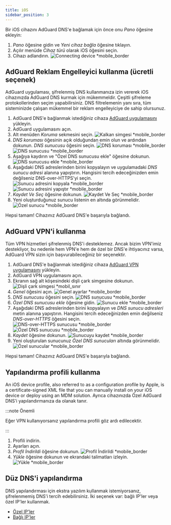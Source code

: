 ```yaml
---
title: iOS
sidebar_position: 3
---
```


Bir iOS cihazını AdGuard DNS'e bağlamak için önce onu _Pano_ öğesine ekleyin:

1. _Pano_ öğesine gidin ve _Yeni cihaz bağla_ öğesine tıklayın.
2. Açılır menüde _Cihaz türü_ olarak iOS öğesini seçin.
3. Cihazı adlandırın.
    ![Connecting device \*mobile_border](https://cdn.adtidy.org/content/kb/dns/private/new_dns/connect/ios_ab/choose_ios.png)

## AdGuard Reklam Engelleyici kullanma (ücretli seçenek)

AdGuard uygulaması, şifrelenmiş DNS kullanmanıza izin vererek iOS cihazınızda AdGuard DNS kurmak için mükemmeldir. Çeşitli şifreleme protokollerinden seçim yapabilirsiniz. DNS filtrelemenin yanı sıra, tüm sisteminizde çalışan mükemmel bir reklam engelleyiciye de sahip olursunuz.

1. AdGuard DNS'e bağlanmak istediğiniz cihaza [AdGuard uygulamasını](https://adguard.com/adguard-ios/overview.html) yükleyin.
2. AdGuard uygulamasını açın.
3. Alt menüden _Koruma_ sekmesini seçin.
    ![Kalkan simgesi \*mobile_border](https://cdn.adtidy.org/content/kb/dns/private/new_dns/connect/ios_ab/ios_step3.jpg)
4. _DNS koruması_ öğesinin açık olduğundan emin olun ve ardından dokunun. _DNS sunucusu_ öğesini seçin.
    ![DNS koruması \*mobile_border](https://cdn.adtidy.org/content/kb/dns/private/new_dns/connect/ios_ab/ios_step4.jpg)
    ![DNS sunucusu \*mobile_border](https://cdn.adtidy.org/content/kb/dns/private/new_dns/connect/ios_ab/ios_step4_2.jpg)
5. Aşağıya kaydırın ve "Özel DNS sunucusu ekle" öğesine dokunun.
    ![DNS sunucusu ekle \*mobile_border](https://cdn.adtidy.org/content/kb/dns/private/new_dns/connect/ios_ab/ios_step5.jpg)
6. Aşağıdaki DNS adreslerinden birini kopyalayın ve uygulamadaki _DNS sunucu adresi_ alanına yapıştırın. Hangisini tercih edeceğinizden emin değilseniz DNS-over-HTTPS'yi seçin.
    ![Sunucu adresini kopyala \*mobile_border](https://cdn.adtidy.org/content/kb/dns/private/new_dns/connect/ios_ab/ios_step6_1.png)
    ![Sunucu adresini yapıştır \*mobile_border](https://cdn.adtidy.org/content/kb/dns/private/new_dns/connect/ios_ab/ios_step6_2.jpg)
7. _Kaydet Ve Seç_ öğesine dokunun.
    ![Kaydet Ve Seç \*mobile_border](https://cdn.adtidy.org/content/kb/dns/private/new_dns/connect/ios_ab/ios_step7.jpg)
8. Yeni oluşturduğunuz sunucu listenin en altında görünmelidir.
    ![Özel sunucu \*mobile_border](https://cdn.adtidy.org/content/kb/dns/private/new_dns/connect/ios_ab/ios_step8.jpg)

Hepsi tamam! Cihazınız AdGuard DNS'e başarıyla bağlandı.

## AdGuard VPN'i kullanma

Tüm VPN hizmetleri şifrelenmiş DNS'i desteklemez. Ancak bizim VPN'imiz destekliyor, bu nedenle hem VPN'e hem de özel bir DNS'e ihtiyacınız varsa, AdGuard VPN sizin için başvurabileceğiniz bir seçenektir.

1. AdGuard DNS'e bağlanmak istediğiniz cihaza [AdGuard VPN uygulamasını](https://adguard-vpn.com/ios/overview.html) yükleyin.
2. AdGuard VPN uygulamasını açın.
3. Ekranın sağ alt köşesindeki dişli çark simgesine dokunun.
    ![Dişli çark simgesi \*mobil_sınır](https://cdn.adtidy.org/content/kb/dns/private/new_dns/connect/ios_vpn/ios_step3.jpg)
4. _Genel_ öğesini açın.
    ![Genel ayarlar \*mobile_border](https://cdn.adtidy.org/content/kb/dns/private/new_dns/connect/ios_vpn/ios_step4.jpg)
5. _DNS sunucusu_ öğesini seçin.
    ![DNS sunucusu \*mobile_border](https://cdn.adtidy.org/content/kb/dns/private/new_dns/connect/ios_vpn/ios_step5.png)
6. _Özel DNS sunucusu ekle_ öğesine gidin.
    ![Sunucu ekle \*mobile_border](https://cdn.adtidy.org/content/kb/dns/private/new_dns/connect/ios_vpn/ios_step6.png)
7. Aşağıdaki DNS adreslerinden birini kopyalayın ve _DNS sunucu adresleri_ metin alanına yapıştırın. Hangisini tercih edeceğinizden emin değilseniz _DNS-over-HTTPS_ öğesini seçin.
    ![DNS-over-HTTPS sunucusu \*mobile_border](https://cdn.adtidy.org/content/kb/dns/private/new_dns/connect/ios_vpn/ios_step7_1.png)
    ![Özel DNS sunucusu \*mobile_border](https://cdn.adtidy.org/content/kb/dns/private/new_dns/connect/ios_vpn/ios_step7_2.jpg)
8. _Kaydet_ öğesine dokunun.
    ![Sunucuyu kaydet \*mobile_border](https://cdn.adtidy.org/content/kb/dns/private/new_dns/connect/ios_vpn/ios_step8.jpg)
9. Yeni oluşturulan sunucunuz _Özel DNS sunucuları_ altında görünmelidir.
    ![Özel sunucular \*mobile_border](https://cdn.adtidy.org/content/kb/dns/private/new_dns/connect/ios_vpn/ios_step9.png)

Hepsi tamam! Cihazınız AdGuard DNS'e başarıyla bağlandı.

## Yapılandırma profili kullanma

An iOS device profile, also referred to as a configuration profile by Apple, is a certificate-signed XML file that you can manually install on your iOS device or deploy using an MDM solution. Ayrıca cihazınızda Özel AdGuard DNS'i yapılandırmanıza da olanak tanır.

:::note Önemli

Eğer VPN kullanıyorsanız yapılandırma profili göz ardı edilecektir.

:::

1. Profili indirin.
2. Ayarları açın.
3. _Profil İndirildi_ öğesine dokunun.
    ![Profil İndirildi \*mobile_border](https://cdn.adtidy.org/content/kb/dns/private/new_dns/connect/ios_manual/manual_step3.png)
4. _Yükle_ öğesine dokunun ve ekrandaki talimatları izleyin.
    ![Yükle \*mobile_border](https://cdn.adtidy.org/content/kb/dns/private/new_dns/connect/ios_manual/manual_step4.png)

## Düz DNS'i yapılandırma

DNS yapılandırması için ekstra yazılım kullanmak istemiyorsanız, şifrelenmemiş DNS'i tercih edebilirsiniz. İki seçenek var: bağlı IP'ler veya özel IP'ler kullanmak.

- [Özel IP'ler](/private-dns/connect-devices/other-options/dedicated-ip.md)
- [Bağlı IP'ler](/private-dns/connect-devices/other-options/linked-ip.md)
